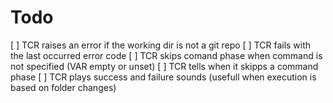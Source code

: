 # Todo

[ ] TCR raises an error if the working dir is not a git repo
[ ] TCR fails with the last occurred error code
[ ] TCR skips comand phase when command is not specified (VAR empty or unset)
[ ] TCR tells when it skipps a command phase
[ ] TCR plays success and failure sounds (usefull when execution is based on folder changes)
